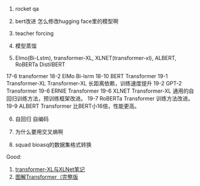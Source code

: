 1. rocket qa

2. bert改进 怎么修改hugging face里的模型啊

3. teacher forcing

4. 模型蒸馏

5. Elmo(Bi-Lstm), transformer-XL, XLNET(transformer-xl), ALBERT, RoBERTa DistilBERT

17-6 transformer 
18-2 ElMo Bi-lsrm
18-10 BERT Transformer
19-1 Transformer-XL Transformer-XL 长距离依赖，训练速度提升
19-2 GPT-2 Transformer
19-6 ERNIE Transformer
19-6 XLNET Transformer-XL 通用的自回归训练方法，预训练框架改进。
19-7 RoBERTa Transformer 训练方法改进。
19-9 ALBERT Transformer 比BERT小16倍，性能更高。




6. 自回归 自编码

7. 为什么要用交叉熵啊

8. squad bioasq的数据集格式转换






   








Good:

1. [transformer-XL与XLNet笔记](https://carlos9310.github.io/2019/11/11/transformer-xl-and-xlnet/#transformer-xl)
2. [图解Transformer（完整版](https://mp.weixin.qq.com/s?__biz=MzI4MDYzNzg4Mw==&mid=2247515317&idx=3&sn=d06f49715290c8f8c56144031d1e60b3&chksm=ebb78461dcc00d77b57d12d4ec9388054ffa0e06fa1b2454e9c7f4b785f114983fe4708ecf0a&mpshare=1&scene=1&srcid=10283WjnstRZgfMrxAz3yN6B&sharer_sharetime=1603868715511&sharer_shareid=bce0786e4f1449b9738bd32da860598c&key=3802bbcd5b9ad3c8b1a3d22507849c97d96a6b79ba33afc621bfe40c3b4c9cdc9dd87c5ba1f8802bdb01efe9a2bd33df985893df8e84a23760992fde905a00d540b1ebc130172fa98ea66a64792f2d5ddfbf5cbfee25c05b19b784145815738aaaab7c6a075bb83f8b2633f202ec885582dd707ffea664b976fdd28eed42ff6d&ascene=1&uin=NTk5OTc0NzIw&devicetype=Windows+10&version=62080079&lang=zh_CN&exportkey=AczaRPHKKPDUXHYuTx19sUU%3D&pass_ticket=LqaPdpAlxUCTvfSV4HCZR0c1rls0cwugJ8baUsYJbO%2Bk3wt%2Boq7TzVjTttT3HA8g&wx_header=0)

